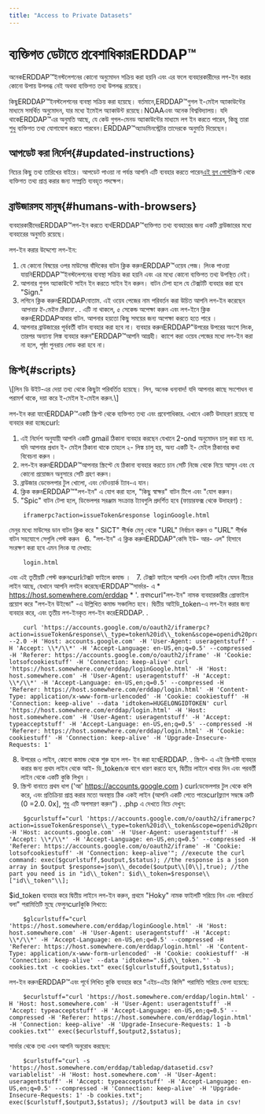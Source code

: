 ```yaml
---
title: "Access to Private Datasets"
---
```

# ব্যক্তিগত ডেটাতে প্রবেশাধিকারERDDAP™

অনেকERDDAP™ইনস্টলেশনের কোনো অনুমোদন সক্রিয় করা হয়নি এবং এর ফলে ব্যবহারকারীদের লগ-ইন করার কোনো উপায় উপলব্ধ নেই অথবা ব্যক্তিগত তথ্য উপলব্ধ রয়েছে।

কিছুERDDAP™ইনস্টলেশনের ব্যবস্থা সক্রিয় করা হয়েছে। বর্তমানে,ERDDAP™গুগল ই-মেইল অ্যাকাউন্টের মাধ্যমে সমর্থিত অনুমোদন, যার মধ্যে ইমেইল অ্যাকাউন্ট রয়েছে।NOAAএবং অনেক বিশ্ববিদ্যালয়। যদি থাকেERDDAP™এর অনুমতি আছে, যে কেউ গুগল-মেনড অ্যাকাউন্টের মাধ্যমে লগ ইন করতে পারেন, কিন্তু তারা শুধু ব্যক্তিগত তথ্য যোগাযোগ করতে পারবেন।ERDDAP™অ্যাডমিনস্ট্রেটর তাদেরকে অনুমতি দিয়েছেন।

## আপডেট করা নির্দেশ{#updated-instructions} 

নিচের কিছু তথ্য তারিখের বাইরে। আপডেট পাওয়া না পর্যন্ত আপনি এটি ব্যবহার করতে পারেন[এই ব্লগ পোস্ট](https://shospital.github.io/blog/posts/blog-post/erddap_private_dataset.html)স্ক্রিপ্ট থেকে ব্যক্তিগত তথ্য প্রাপ্ত করার জন্য সম্প্রতি ব্যবহৃত পদক্ষেপ।

## ব্রাউজারসহ মানুষ{#humans-with-browsers} 

ব্যবহারকারীদেরERDDAP™লগ-ইন করতে ব্যর্থERDDAP™ব্যক্তিগত তথ্য ব্যবহারের জন্য একটি ব্রাউজারের মধ্যে ব্যবহারের অনুমতি রয়েছে।

লগ-ইন করার উদ্দেশ্যে লগ-ইন:

1. যে কোনো বিষয়ের ওপর মাউসের বাঁদিকের বাটন ক্লিক করুনERDDAP™ওয়েব পেজ।
লিংক পাওয়া যায়নিERDDAP™ইনস্টলেশনের ব্যবস্থা সক্রিয় করা হয়নি এবং এর মধ্যে কোনো ব্যক্তিগত তথ্য উপস্থিত নেই।
     
2. আপনার গুগল অ্যাকাউন্টে সাইন ইন করতে সাইন ইন করুন।
বাটন টেপা হলে যে টেক্সটটি ব্যবহার করা হবে "Sign."
     
3. লগিনে ক্লিক করুনERDDAPবোতাম.
এই ওয়েব পেজের নাম পরিবর্তন করা উচিত আপনি লগ-ইন করেছেন *আপনার ই-মেইল ঠিকানা* . .
এটি না থাকলে, ৫ সেকেন্ড অপেক্ষা করুন এবং লগ-ইনে ক্লিক করুনERDDAPআবার বাটন.
আপনার হয়তো কিছু সময়ের জন্য অপেক্ষা করতে হতে পারে ।
     
4. আপনার ব্রাউজারের পূর্ববর্তী বাটন ব্যবহার করা হবে না। ব্যবহার করুনERDDAP"উপরের উপরের অংশে লিংক, তারপর অন্যান্য লিঙ্ক ব্যবহার করুন"ERDDAP™আপনি আগ্রহী। ক্যাশে করা ওয়েব পেজের মধ্যে লগ-ইন করা না হলে, পৃষ্ঠা পুনরায় লোড করা হবে না।
     

## স্ক্রিপ্ট{#scripts} 

\\[লিন ডি উইট-এর দেয়া তথ্য থেকে কিছুটা পরিবর্তিত হয়েছে। লিন, অনেক ধন্যবাদ&#33;
যদি আপনার কাছে সংশোধন বা পরামর্শ থাকে, দয়া করে ই-মেইল ই-মেইল করুন.\\]

লগ-ইন করা যাবেERDDAP™একটি স্ক্রিপ্ট থেকে ব্যক্তিগত তথ্য এবং প্রবেশাধিকার. এখানে একটি উদাহরণ রয়েছে যা ব্যবহার করা হচ্ছেcurl:

1. এই নির্দেশ অনুযায়ী আপনি একটি gmail ঠিকানা ব্যবহার করছেন যেখানে 2-ond অনুমোদন চালু করা হয় না. যদি আপনার প্রধান ই- মেইল ঠিকানা থাকে তাহলে ২- লিঙ্ক চালু হয়, অন্য একটি ই- মেইল ঠিকানার কথা বিবেচনা করুন ।
     
2. লগ-ইন করুনERDDAP™আপনার স্ক্রিপ্টে যে ঠিকানা ব্যবহার করতে চান সেটি নিজে থেকে নিয়ে আসুন এবং যে কোনো প্রয়োজন অনুসারে সেটি গ্রহণ করুন।
     
3. ব্রাউজার ডেভেলপার টুল খোলো, এবং নেটওয়ার্ক ট্যাব-এ যান।
     
4. ক্লিক করুনERDDAP™"লগ-ইন" এ যোগ করা হলে, "কিছু স্বাক্ষর" বাটন টিপে এবং "যোগ করুন।
     
5. "Spic" বাটন টেপা হলে, ডিভেলপর সরঞ্জাম সংক্রান্ত ট্যাবগুলি প্রদর্শিত হবে (ফায়ারফক্স থেকে উদাহরণ) :
```
    iframerpc?action=issueToken&response loginGoogle.html  
```
মেনুর মধ্যে মাউসের ডান বাটন ক্লিক করে " SICT" শীর্ষক মেনু থেকে "URL" নির্বাচন করুন ও "URL" শীর্ষক বাটন সহযোগে সেগুলি পেস্ট করুন
     
6. "লগ-ইন" এ ক্লিক করুনERDDAP"কেসি ইউ- আর- এল" হিসাবে সংরক্ষণ করা হবে এমন লিংক যা দেখায়:
```
    login.html  
```
এবং এই তৃতীয়টি পেস্ট করুনcurlটেক্সট ফাইলে কমান্ড ।
     
7. টেক্সট ফাইলে আপনি এখন তিনটি লাইন যেমন নীচের লাইন আছে, যেখানে আপনি লগইন করেছেনERDDAP™সার্ভার- এ * https://host.somewhere.com/erddap * '. প্রথমcurl"লগ-ইন" নামক ব্যবহারকারীর প্রোফাইল প্রয়োগ করে "লগ-ইন উইন্ডো" -এ উল্লিখিত কমান্ড সঞ্চালিত হবে। দ্বিতীয় আইডি_token-এ লগ-ইন করার জন্য ব্যবহার করে, এবং তৃতীয় লগ-ইনকৃত লগ-ইন করেERDDAP. .
```
    curl 'https://accounts.google.com/o/oauth2/iframerpc?action=issueToken&response\\_type=token%20id\\_token&scope=openid%20profile%20email&client\\_id=ABCDEFG.apps.googleusercontent.com&login\\_hint=XXXXXXXXXX&ss\\_domain=https%3A%2F%2Fhost.somewhere.com&origin=https%3A%2F%2Fhost.somewhere.com' --2.0 -H 'Host: accounts.google.com' -H 'User-Agent: useragentstuff' -H 'Accept: \\*/\\*' -H 'Accept-Language: en-US,en;q=0.5' --compressed -H 'Referer: https://accounts.google.com/o/oauth2/iframe' -H 'Cookie: lotsofcookiestuff' -H 'Connection: keep-alive' curl 'https://host.somewhere.com/erddap/loginGoogle.html' -H 'Host: host.somewhere.com' -H 'User-Agent: useragentstuff' -H 'Accept: \\*/\\*' -H 'Accept-Language: en-US,en;q=0.5' --compressed -H 'Referer: https://host.somewhere.com/erddap/login.html' -H 'Content-Type: application/x-www-form-urlencoded' -H 'Cookie: cookiestuff' -H 'Connection: keep-alive' --data 'idtoken=HUGELONGIDTOKEN' curl 'https://host.somewhere.com/erddap/login.html' -H 'Host: host.somewhere.com' -H 'User-Agent: useragentstuff' -H 'Accept: typeacceptstuff' -H 'Accept-Language: en-US,en;q=0.5' --compressed -H 'Referer: https://host.somewhere.com/erddap/login.html' -H 'Cookie: cookiestuff' -H 'Connection: keep-alive' -H 'Upgrade-Insecure-Requests: 1'
```
    
8. উপরের ৩ লাইন, কোনো কমান্ড থেকে শুরু হলে লগ- ইন করা হবেERDDAP. . স্ক্রিপ্ট- এ এই স্ক্রিপ্টটি ব্যবহার করার জন্য প্রথম লাইন থেকে আই- ডি_tokenকে বাগে ধারণ করতে হবে, দ্বিতীয় লাইনে খাবার দিন এবং পরবর্তী লাইন থেকে একটি কুকি লিখুন ।
     
9. স্ক্রিপ্ট বানাতে প্রথম ধাপ ('আ' https://accounts.google.com )  curlডেভেলপার টুল থেকে কপি করে, এবং প্রতিক্রিয়া প্রাপ্ত করার মতো অবস্থায় ঠিক একই লাইন (আপনি একটি পেতে পারেcurlফ্ল্যাগ সম্বন্ধে ত্রুটি (0 =2.0. 0x], শুধু এটি অপসারণ করুন") . .php এ দেখতে নিচে দেখুন:
```
    $gcurlstuff="curl 'https://accounts.google.com/o/oauth2/iframerpc?action=issueToken&response\\_type=token%20id\\_token&scope=openid%20profile%20email&client\\_id=ABCDEFG.apps.googleusercontent.com&login\\_hint=XXXXXXXXXX&ss\\_domain=https%3A%2F%2Fhost.somewhere.com&origin=https%3A%2F%2Fhost.somewhere.com' -H 'Host: accounts.google.com' -H 'User-Agent: useragentstuff' -H 'Accept: \\*/\\*' -H 'Accept-Language: en-US,en;q=0.5' --compressed -H 'Referer: https://accounts.google.com/o/oauth2/iframe' -H 'Cookie: lotsofcookiestuff' -H 'Connection: keep-alive'"; //execute the curl command: exec($gcurlstuff,$output,$status); //the response is a json array in $output $response=json\\_decode($output\\[0\\],true); //the part you need is in "id\\_token": $id\\_token=$response\\["id\\_token"\\];
```
$id_token ব্যবহার করে দ্বিতীয় লাইনে লগ-ইন করুন, প্রথমে "Hoky" নামক ফাইলটি সরিয়ে নিন এবং পরিবর্তে বলা" পরামিতিটি মুছে ফেলুনcurlকুকি লিখতে:
```
    $glcurlstuff="curl 'https://host.somewhere.com/erddap/loginGoogle.html' -H 'Host: host.somewhere.com' -H 'User-Agent: useragentstuff' -H 'Accept: \\*/\\*' -H 'Accept-Language: en-US,en;q=0.5' --compressed -H 'Referer: https://host.somewhere.com/erddap/login.html' -H 'Content-Type: application/x-www-form-urlencoded' -H 'Cookie: cookiestuff' -H 'Connection: keep-alive' --data 'idtoken=".$id\\_token."' -b cookies.txt -c cookies.txt" exec($glcurlstuff,$output1,$status);
```
লগ-ইন করুনERDDAP™এবং পূর্বে লিখিত কুকি ব্যবহার করে "এইচ-এইচ কিসি" পরামিতি সরিয়ে ফেলা হয়েছে:
```
    $ecurlstuff="curl 'https://host.somewhere.com/erddap/login.html' -H 'Host: host.somewhere.com' -H 'User-Agent: useragentstuff' -H 'Accept: typeacceptstuff' -H 'Accept-Language: en-US,en;q=0.5' --compressed -H 'Referer: https://host.somewhere.com/erddap/login.html' -H 'Connection: keep-alive' -H 'Upgrade-Insecure-Requests: 1 -b cookies.txt"' exec($ecurlstuff,$output2,$status);
```
সার্ভার থেকে তথ্য এখন আপনি অনুরোধ করছেন:
```
    $curlstuff="curl -s 'https://host.somewhere.com/erddap/tabledap/datasetid.csv?variablelist' -H 'Host: host.somewhere.com' -H 'User-Agent: useragentstuff' -H 'Accept: typeacceptstuff' -H 'Accept-Language: en-US,en;q=0.5' --compressed -H 'Connection: keep-alive' -H 'Upgrade-Insecure-Requests: 1' -b cookies.txt"; exec($curlstuff,$output3,$status); //$output3 will be data in csv!
```
